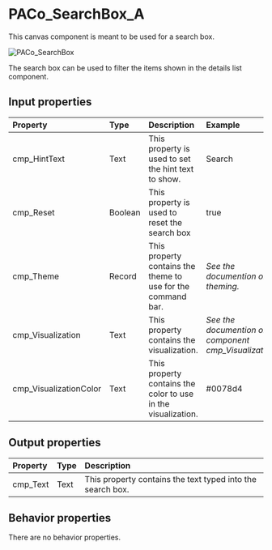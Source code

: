 # PACo_SearchBox_A

This canvas component is meant to be used for a search box.

![PACo_SearchBox](https://user-images.githubusercontent.com/35654198/197222952-adf0cb05-25cc-4084-8d4a-9496a88ee0d0.png)

The search box can be used to filter the items shown in the details list component.

## **Input properties**

| Property | Type | Description | Example |
| :--- | :--- | :--- | :--- |
| cmp_HintText | Text | This property is used to set the hint text to show. | Search |
| cmp_Reset | Boolean | This property is used to reset the search box | true |
| cmp_Theme | Record | This property contains the theme to use for the command bar. | *See the documention on theming.* |
| cmp_Visualization | Text | This property contains the visualization. | *See the documention on the component cmp_Visualization_A.* |
| cmp_VisualizationColor | Text | This property contains the color to use in the visualization. | #0078d4 |

## **Output properties**

| Property | Type | Description |
| :--- | :--- | :--- |
| cmp_Text | Text | This property contains the text typed into the search box. |

## **Behavior properties**

There are no behavior properties.
